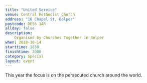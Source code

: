 ```yaml
---
title: "United Service"
venue: Central Methodist Church
address: "16 Chapel St, Belper"
postcode: DE56 1AR
allday: false
description: 
    Organised by Churches Together in Belper
when: 2018-10-14
starttime: 1830
finishtime: 2000
category: Special
layout: event
---
```

This year the focus is on the persecuted church around the world.
